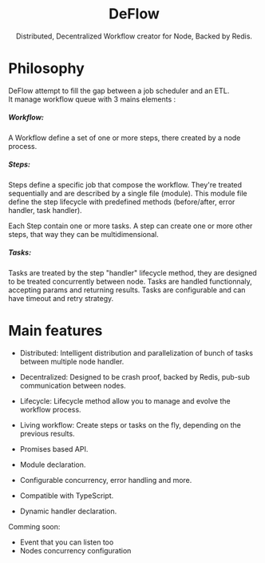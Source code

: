 <h1 align="center">DeFlow</h1>
<p align="center">Distributed, Decentralized Workflow creator for Node, Backed by Redis.</p>

# Philosophy 
DeFlow attempt to fill the gap between a job scheduler and an ETL.  
It manage workflow queue with 3 mains elements : 

##### Workflow:
A Workflow define a set of one or more steps, there created by a node process.

##### Steps:
Steps define a specific job that compose the workflow.
They're treated sequentially and are described by a single file (module).
This module file define the step lifecycle with predefined methods (before/after, error handler, task handler).

Each Step contain one or more tasks. 
A step can create one or more other steps, that way they can be multidimensional. 

##### Tasks:
Tasks are treated by the step "handler" lifecycle method, they are designed to be treated concurrently between node.
Tasks are handled functionnaly, accepting params and returning results. 
Tasks are configurable and can have timeout and retry strategy.

# Main features
- Distributed: Intelligent distribution and parallelization of bunch of tasks between multiple node handler.
- Decentralized: Designed to be crash proof, backed by Redis, pub-sub communication between nodes.
- Lifecycle: Lifecycle method allow you to manage and evolve the workflow process. 
- Living workflow: Create steps or tasks on the fly, depending on the previous results. 

- Promises based API.
- Module declaration.
- Configurable concurrency, error handling and more.
- Compatible with TypeScript.
- Dynamic handler declaration.

Comming soon: 
- Event that you can listen too
- Nodes concurrency configuration
